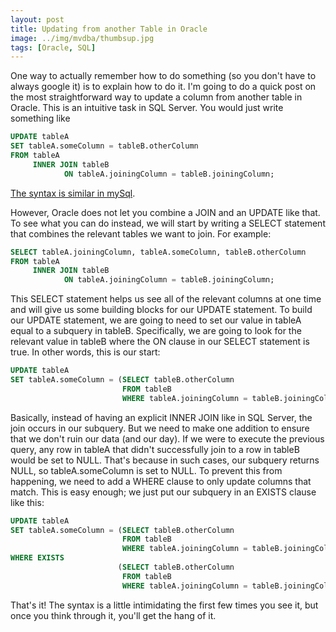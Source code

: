 ```yaml
---
layout: post
title: Updating from another Table in Oracle
image: ../img/mvdba/thumbsup.jpg
tags: [Oracle, SQL]
---
```


One way to actually remember how to do something (so you don't have to always google it) is to explain how to do it. I'm going to do a quick post on the most straightforward way to update a column from another table in Oracle. This is an intuitive task in SQL Server. You would just write something like

```sql
UPDATE tableA
SET tableA.someColumn = tableB.otherColumn
FROM tableA 
     INNER JOIN tableB 
            ON tableA.joiningColumn = tableB.joiningColumn;
```

[The syntax is similar in mySql](http://www.mysqltutorial.org/mysql-update-join/).

However, Oracle does not let you combine a JOIN and an UPDATE like that. To see what you can do instead, we will start by writing a SELECT statement that combines the relevant tables we want to join. For example:

```sql
SELECT tableA.joiningColumn, tableA.someColumn, tableB.otherColumn
FROM tableA 
     INNER JOIN tableB 
            ON tableA.joiningColumn = tableB.joiningColumn;
```

This SELECT statement helps us see all of the relevant columns at one time and will give us some building blocks for our UPDATE statement. To build our UPDATE statement, we are going to need to set our value in tableA equal to a subquery in tableB. Specifically, we are going to look for the relevant value in tableB where the ON clause in our SELECT statement is true. In other words, this is our start:

```sql
UPDATE tableA 
SET tableA.someColumn = (SELECT tableB.otherColumn
                         FROM tableB
                         WHERE tableA.joiningColumn = tableB.joiningColumn);
```

Basically, instead of having an explicit INNER JOIN like in SQL Server, the join occurs in our subquery. But we need to make one addition to ensure that we don't ruin our data (and our day). If we were to execute the previous query, any row in tableA that didn't successfully join to a row in tableB would be set to NULL. That's because in such cases, our subquery returns NULL, so tableA.someColumn is set to NULL. To prevent this from happening, we need to add a WHERE clause to only update columns that match. This is easy enough; we just put our subquery in an EXISTS clause like this:

```sql
UPDATE tableA 
SET tableA.someColumn = (SELECT tableB.otherColumn
                         FROM tableB
                         WHERE tableA.joiningColumn = tableB.joiningColumn)
WHERE EXISTS
						(SELECT tableB.otherColumn
                         FROM tableB
                         WHERE tableA.joiningColumn = tableB.joiningColumn)
```

That's it! The syntax is a little intimidating the first few times you see it, but once you think through it, you'll get the hang of it.




